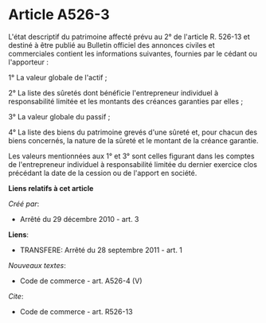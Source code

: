 # Article A526-3

L'état descriptif du patrimoine affecté prévu au 2° de l'article R. 526-13 et destiné à être publié au Bulletin officiel des
annonces civiles et commerciales contient les informations suivantes, fournies par le cédant ou l'apporteur : 

1° La valeur globale de l'actif ; 

2° La liste des sûretés dont bénéficie l'entrepreneur individuel à responsabilité limitée et les montants des créances
garanties par elles ; 

3° La valeur globale du passif ; 

4° La liste des biens du patrimoine grevés d'une sûreté et, pour chacun des biens concernés, la nature de la sûreté et le
montant de la créance garantie. 

Les valeurs mentionnées aux 1° et 3° sont celles figurant dans les comptes de l'entrepreneur individuel à responsabilité
limitée du dernier exercice clos précédant la date de la cession ou de l'apport en société.

**Liens relatifs à cet article**

_Créé par_:

  - Arrêté du 29 décembre 2010 - art. 3

**Liens**:

  - TRANSFERE: Arrêté du 28 septembre 2011 - art. 1

_Nouveaux textes_:

  - Code de commerce - art. A526-4 (V)

_Cite_:

  - Code de commerce - art. R526-13
